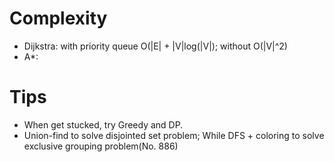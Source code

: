 
# Complexity
- Dijkstra: with priority queue O(|E| + |V|log(|V|); without O(|V|^2)
-	A*: 	

# Tips
-	When get stucked, try Greedy and DP.
-	Union-find to solve disjointed set problem; While DFS + coloring to solve exclusive grouping problem(No. 886)
